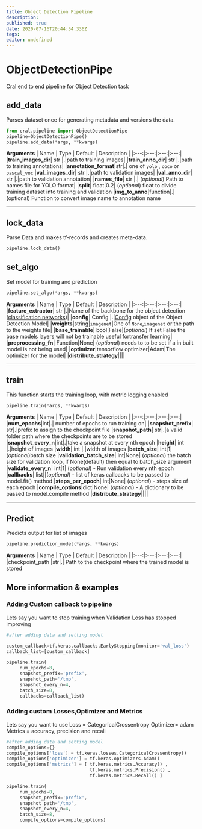 ```yaml
---
title: Object Detection Pipeline
description: 
published: true
date: 2020-07-16T20:44:54.336Z
tags: 
editor: undefined
---
```


# ObjectDetectionPipe 
Cral end to end pipeline for Object Detection task


## add_data
Parses dataset once for generating metadata and versions the data.

```py
from cral.pipeline import ObjectDetectionPipe
pipeline=ObjectDetectionPipe()
pipeline.add_data(*args, **kwargs)
```
**Arguments**
| Name                  | Type        | Default     | Description                            |
|:---:|:---:|:---:|:---:|
|**train_images_dir**| str |.|path to training images|
|**train_anno_dir**| str |.|path to training annotations|
|**annotation_format**|str|.| one of `yolo` , `coco` or `pascal_voc`
|**val_images_dir**| str |.|path to validation images|
|**val_anno_dir**| str |.|path to validation annotation|
|**names_file**| str |.| (*optional*) Path to names file for YOLO format|
|**split**| float|0.2| (*optional*) float to divide training dataset into training and validation
|**img_to_anno**|function|.| (optional) Function to convert image name to annotation name

---

## lock_data
Parse Data and makes tf-records and creates meta-data.

```py
pipeline.lock_data()
```

## set_algo
Set model for training and prediction

```py
pipeline.set_algo(*args, **kwargs)
```
**Arguments**
| Name                  | Type        | Default     | Description                            |
|:---:|:---:|:---:|:---:|
|**feature_extractor**| str |.|Name of the backbone for the object detection ([classification networks](https://cral.segmind.com/api/models/classification))|
|**config**| Config |.|[Config](https://cral.segmind.com/api/models/ObjectDetection) object of the Object Detection Model|
|**weights**|string|`imagenet`|One of `None`,`imagenet` or the path to the weights file|
|**base_trainable**| bool|False|(*optional*) If set False the base models layers will not be trainable useful fortransfer learning|
|**preprocessing_fn**| Function|None| (*optional*) needs to to be set if a in built model is not being used|
|**optimizer**|tensorflow optimizer|Adam|The optimizer for the model|
|**distribute_strategy**||||

---

## train
This function starts the training loop, with metric logging enabled

```py
pipeline.train(*args, **kwargs)
```

**Arguments**
| Name                  | Type        | Default     | Description                            |
|:---:|:---:|:---:|:---:|
|**num_epochs**|int|.| number of epochs to run training on|
|**snapshot_prefix**| str|.|prefix to assign to the checkpoint file
|**snapshot_path**| str|.|a valid folder path where the checkpoints are to be stored
|**snapshot_every_n**|int|.|take a snapshot at every nth epoch
|**height**| int |.|height of images
|**width**| int |.|width of images
|**batch_size**| int|1|(*optional*)batch size
|**validation_batch_size**| int|None| (*optional*) the batch size for validation loop, if None(default) then equal to batch_size argument
|**validate_every_n**| int|1| (*optional*) - Run validation every nth epoch
|**callbacks**| list||(*optional*) - list of keras callbacks to be passed to model.fit() method
|**steps_per_epoch**| int|None| (*optional*) - steps size of each epoch
|**compile_options**|dict|None| (*optional*) - A dictionary to be passed to model.compile method
|**distribute_strategy**||||

---

## Predict
Predicts output for list of images
```py
pipeline.prediction_model(*args, **kwargs)
```
**Arguments**
| Name                  | Type        | Default     | Description                            |
|:---:|:---:|:---:|:---:|
|checkpoint_path |str|.| Path to the checkpoint where the trained model is stored


## More information & examples
### Adding Custom callback to pipeline
Lets say you want to stop training when Validation Loss has stopped improving
```py
#after adding data and setting model

custom_callback=tf.keras.callbacks.EarlyStopping(monitor='val_loss')
callback_list=[custom_callback]

pipeline.train(
     num_epochs=8,
     snapshot_prefix='prefix',
     snapshot_path='/tmp',
     snapshot_every_n=4,
     batch_size=8,
     callbacks=callback_list)

```

### Adding custom Losses,Optimizer and Metrics
Lets say you want to use
Loss = CategoricalCrossentropy
Optimizer= adam
Metrics = accuracy, precision and recall
```py
#after adding data and setting model
compile_options={}
compile_options['loss'] = tf.keras.losses.CategoricalCrossentropy()
compile_options['optimizer'] = tf.keras.optimizers.Adam()
compile_options['metrics'] = [ tf.keras.metrics.Accuracy() ,
                               tf.keras.metrics.Precision() ,
                               tf.keras.metrics.Recall() ]

pipeline.train(
     num_epochs=8,
     snapshot_prefix='prefix',
     snapshot_path='/tmp',
     snapshot_every_n=4,
     batch_size=8,
     compile_options=compile_options)

```



